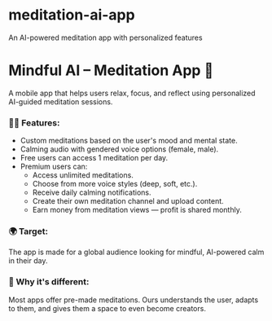 # meditation-ai-app
An AI-powered meditation app with personalized features
# Mindful AI – Meditation App 🌿

A mobile app that helps users relax, focus, and reflect using personalized AI-guided meditation sessions.

### 🧘‍♀️ Features:
- Custom meditations based on the user's mood and mental state.
- Calming audio with gendered voice options (female, male).
- Free users can access 1 meditation per day.
- Premium users can:
  - Access unlimited meditations.
  - Choose from more voice styles (deep, soft, etc.).
  - Receive daily calming notifications.
  - Create their own meditation channel and upload content.
  - Earn money from meditation views — profit is shared monthly.

### 🌍 Target:
The app is made for a global audience looking for mindful, AI-powered calm in their day.

### 🚀 Why it's different:
Most apps offer pre-made meditations. Ours understands the user, adapts to them, and gives them a space to even become creators.
